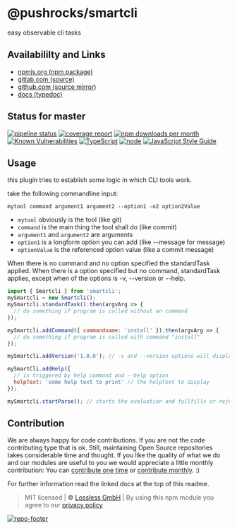 # @pushrocks/smartcli
easy observable cli tasks

## Availabililty and Links
* [npmjs.org (npm package)](https://www.npmjs.com/package/@pushrocks/smartcli)
* [gitlab.com (source)](https://gitlab.com/pushrocks/smartcli)
* [github.com (source mirror)](https://github.com/pushrocks/smartcli)
* [docs (typedoc)](https://pushrocks.gitlab.io/smartcli/)

## Status for master
[![pipeline status](https://gitlab.com/pushrocks/smartcli/badges/master/pipeline.svg)](https://gitlab.com/pushrocks/smartcli/commits/master)
[![coverage report](https://gitlab.com/pushrocks/smartcli/badges/master/coverage.svg)](https://gitlab.com/pushrocks/smartcli/commits/master)
[![npm downloads per month](https://img.shields.io/npm/dm/@pushrocks/smartcli.svg)](https://www.npmjs.com/package/@pushrocks/smartcli)
[![Known Vulnerabilities](https://snyk.io/test/npm/@pushrocks/smartcli/badge.svg)](https://snyk.io/test/npm/@pushrocks/smartcli)
[![TypeScript](https://img.shields.io/badge/TypeScript->=%203.x-blue.svg)](https://nodejs.org/dist/latest-v10.x/docs/api/)
[![node](https://img.shields.io/badge/node->=%2010.x.x-blue.svg)](https://nodejs.org/dist/latest-v10.x/docs/api/)
[![JavaScript Style Guide](https://img.shields.io/badge/code%20style-prettier-ff69b4.svg)](https://prettier.io/)

## Usage

this plugin tries to establish some logic in which CLI tools work.

take the following commandline input:

```
mytool command argument1 argument2 --option1 -o2 option2Value
```

- `mytool` obviously is the tool (like git)
- `command` is the main thing the tool shall do (like commit)
- `argument1` and `argument2` are arguments
- `option1` is a longform option you can add (like --message for message)
- `optionValue` is the referenced option value (like a commit message)

When there is no command and no option specified the standardTask applied.
When there is a option specified but no command, standardTask applies,
except when of the options is -v, --version or --help.

```javascript
import { Smartcli } from 'smartcli';
mySmartcli = new Smartcli();
mySmartcli.standardTask().then(argvArg => {
  // do something if program is called without an command
});

mySmartcli.addCommand({ commandname: 'install' }).then(argvArg => {
  // do something if program is called with command "install"
});

mySmartcli.addVersion('1.0.0'); // -v and --version options will display the specified version in the terminal

mySmartCli.addHelp({
  // is triggered by help command and --help option
  helpText: 'some help text to print' // the helpText to display
});

mySmartcli.startParse(); // starts the evaluation and fullfills or rejects promises.
```

## Contribution

We are always happy for code contributions. If you are not the code contributing type that is ok. Still, maintaining Open Source repositories takes considerable time and thought. If you like the quality of what we do and our modules are useful to you we would appreciate a little monthly contribution: You can [contribute one time](https://lossless.link/contribute-onetime) or [contribute monthly](https://lossless.link/contribute). :)

For further information read the linked docs at the top of this readme.

> MIT licensed | **&copy;** [Lossless GmbH](https://lossless.gmbh)
| By using this npm module you agree to our [privacy policy](https://lossless.gmbH/privacy)

[![repo-footer](https://lossless.gitlab.io/publicrelations/repofooter.svg)](https://maintainedby.lossless.com)
